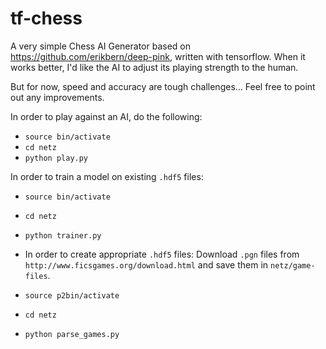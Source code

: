 # tf-chess


A very simple Chess AI Generator based on https://github.com/erikbern/deep-pink, written with tensorflow. When it works better, I'd like the AI to adjust its playing strength to the human.

But for now, speed and accuracy are tough challenges... Feel free to point out any improvements.

In order to play against an AI, do the following:
- `source bin/activate`
- `cd netz`
- `python play.py`

In order to train a model on existing `.hdf5` files:
- `source bin/activate`
- `cd netz`
- `python trainer.py`

- In order to create appropriate `.hdf5` files:
Download `.pgn` files from `http://www.ficsgames.org/download.html` and save them in `netz/game-files`.
- `source p2bin/activate`
- `cd netz`
- `python parse_games.py`
